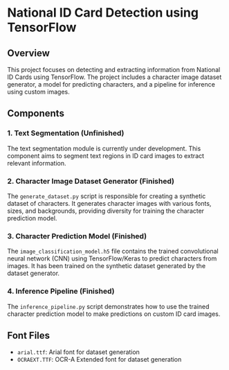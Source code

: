 # National ID Card Detection using TensorFlow

## Overview

This project focuses on detecting and extracting information from National ID Cards using TensorFlow. The project includes a character image dataset generator, a model for predicting characters, and a pipeline for inference using custom images.


## Components

### 1. Text Segmentation (Unfinished)

The text segmentation module is currently under development. This component aims to segment text regions in ID card images to extract relevant information.

### 2. Character Image Dataset Generator (Finished)

The `generate_dataset.py` script is responsible for creating a synthetic dataset of characters. It generates character images with various fonts, sizes, and backgrounds, providing diversity for training the character prediction model.

### 3. Character Prediction Model (Finished)

The `image_classification_model.h5` file contains the trained convolutional neural network (CNN) using TensorFlow/Keras to predict characters from images. It has been trained on the synthetic dataset generated by the dataset generator.

### 4. Inference Pipeline (Finished)

The `inference_pipeline.py` script demonstrates how to use the trained character prediction model to make predictions on custom ID card images.


## Font Files

- `arial.ttf`: Arial font for dataset generation
- `OCRAEXT.TTF`: OCR-A Extended font for dataset generation